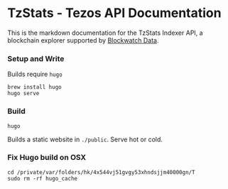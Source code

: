 TzStats - Tezos API Documentation
=================================

This is the markdown documentation for the TzStats Indexer API, a blockchain explorer supported by [Blockwatch Data](https://blockwatch.cc).

### Setup and Write

Builds require `hugo`

```
brew install hugo
hugo serve
```

### Build

```
hugo
```

Builds a static website in `./public`. Serve hot or cold.

### Fix Hugo build on OSX

```
cd /private/var/folders/hk/4x544vj51gvgy53xhndsjjm40000gn/T
sudo rm -rf hugo_cache
```
